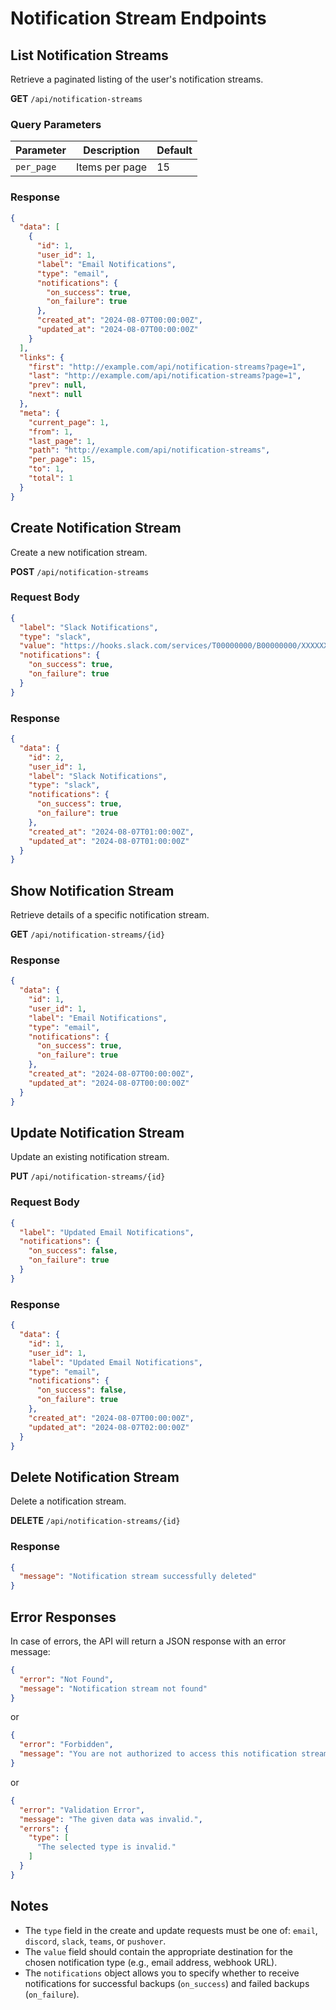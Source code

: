 # Notification Stream Endpoints

## List Notification Streams

Retrieve a paginated listing of the user's notification streams.

**GET** `/api/notification-streams`

### Query Parameters

| Parameter | Description | Default |
|-----------|-------------|---------|
| `per_page` | Items per page | 15 |

### Response

```json
{
  "data": [
    {
      "id": 1,
      "user_id": 1,
      "label": "Email Notifications",
      "type": "email",
      "notifications": {
        "on_success": true,
        "on_failure": true
      },
      "created_at": "2024-08-07T00:00:00Z",
      "updated_at": "2024-08-07T00:00:00Z"
    }
  ],
  "links": {
    "first": "http://example.com/api/notification-streams?page=1",
    "last": "http://example.com/api/notification-streams?page=1",
    "prev": null,
    "next": null
  },
  "meta": {
    "current_page": 1,
    "from": 1,
    "last_page": 1,
    "path": "http://example.com/api/notification-streams",
    "per_page": 15,
    "to": 1,
    "total": 1
  }
}
```

## Create Notification Stream

Create a new notification stream.

**POST** `/api/notification-streams`

### Request Body

```json
{
  "label": "Slack Notifications",
  "type": "slack",
  "value": "https://hooks.slack.com/services/T00000000/B00000000/XXXXXXXXXXXXXXXXXXXXXXXX",
  "notifications": {
    "on_success": true,
    "on_failure": true
  }
}
```

### Response

```json
{
  "data": {
    "id": 2,
    "user_id": 1,
    "label": "Slack Notifications",
    "type": "slack",
    "notifications": {
      "on_success": true,
      "on_failure": true
    },
    "created_at": "2024-08-07T01:00:00Z",
    "updated_at": "2024-08-07T01:00:00Z"
  }
}
```

## Show Notification Stream

Retrieve details of a specific notification stream.

**GET** `/api/notification-streams/{id}`

### Response

```json
{
  "data": {
    "id": 1,
    "user_id": 1,
    "label": "Email Notifications",
    "type": "email",
    "notifications": {
      "on_success": true,
      "on_failure": true
    },
    "created_at": "2024-08-07T00:00:00Z",
    "updated_at": "2024-08-07T00:00:00Z"
  }
}
```

## Update Notification Stream

Update an existing notification stream.

**PUT** `/api/notification-streams/{id}`

### Request Body

```json
{
  "label": "Updated Email Notifications",
  "notifications": {
    "on_success": false,
    "on_failure": true
  }
}
```

### Response

```json
{
  "data": {
    "id": 1,
    "user_id": 1,
    "label": "Updated Email Notifications",
    "type": "email",
    "notifications": {
      "on_success": false,
      "on_failure": true
    },
    "created_at": "2024-08-07T00:00:00Z",
    "updated_at": "2024-08-07T02:00:00Z"
  }
}
```

## Delete Notification Stream

Delete a notification stream.

**DELETE** `/api/notification-streams/{id}`

### Response

```json
{
  "message": "Notification stream successfully deleted"
}
```

## Error Responses

In case of errors, the API will return a JSON response with an error message:

```json
{
  "error": "Not Found",
  "message": "Notification stream not found"
}
```

or

```json
{
  "error": "Forbidden",
  "message": "You are not authorized to access this notification stream"
}
```

or

```json
{
  "error": "Validation Error",
  "message": "The given data was invalid.",
  "errors": {
    "type": [
      "The selected type is invalid."
    ]
  }
}
```

## Notes

- The `type` field in the create and update requests must be one of: `email`, `discord`, `slack`, `teams`, or `pushover`.
- The `value` field should contain the appropriate destination for the chosen notification type (e.g., email address, webhook URL).
- The `notifications` object allows you to specify whether to receive notifications for successful backups (`on_success`) and failed backups (`on_failure`).